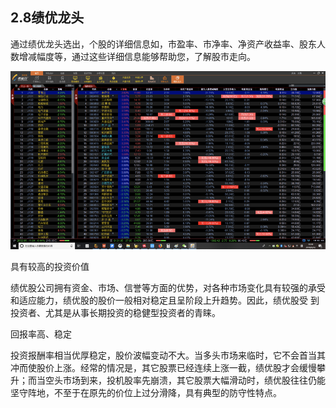 ## 2.8绩优龙头

通过绩优龙头选出，个股的详细信息如，市盈率、市净率、净资产收益率、股东人数增减幅度等，通过这些详细信息能够帮助您，了解股市走向。

![](/assets/hld_jiyoulongtou.png)

具有较高的投资价值

绩优股公司拥有资金、市场、信誉等方面的优势，对各种市场变化具有较强的承受	和适应能力，绩优股的股价一般相对稳定且呈阶段上升趋势。因此，绩优股受	到投资者、尤其是从事长期投资的稳健型投资者的青睐。

回报率高、稳定

投资报酬率相当优厚稳定，股价波幅变动不大。当多头市场来临时，它不会首当其	冲而使股价上涨。经常的情况是，其它股票已经连续上涨一截，绩优股才会缓慢攀	升；而当空头市场到来，投机股率先崩溃，其它股票大幅滑动时，绩优股往往仍能	坚守阵地，不至于在原先的价位上过分滑降，具有典型的防守性特点。 


